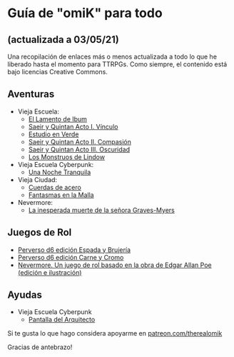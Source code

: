 # Guía de "omiK" para todo 
## (actualizada a 03/05/21)

Una recopilación de enlaces más o menos actualizada a todo lo que he liberado hasta el momento para TTRPGs. Como siempre, el contenido está bajo licencias Creative Commons.

## Aventuras

- Vieja Escuela: 
	- [El Lamento de Ibum](https://perversod20.cc/2020/02/el-lamento-de-ibum/)
	- [Saeir y Quintan Acto I. Vínculo](https://perversod20.cc/2020/02/pd20-002-saeir-y-quintan-acto-i/)
	- [Estudio en Verde](https://perversod20.cc/2020/03/pd20-003-estudio-en-verde/)
	- [Saeir y Quintan Acto II. Compasión](https://perversod20.cc/2020/03/pd20-004-saeir-y-quintan-acto-ii)
	- [Saeir y Quintan Acto III. Oscuridad](https://perversod20.cc/2020/04/pd20-006-saeir-y-quintan-acto-iii/)
	- [Los Monstruos de Lindow](https://perversod20.cc/2020/05/pd20-007-los-monstruos-de-lindow/)
- Vieja Escuela Cyberpunk:
	- [Una Noche Tranquila](https://perversod20.cc/2020/03/pd20-005-una-noche-tranquila/)
- Vieja Ciudad:
	- [Cuerdas de acero](https://perversod20.cc/2020/07/pd20-008-cuerdas-de-acero/)
	- [Fantasmas en la Malla](https://perversod20.cc/2021/03/pd20-009-fantasmas-en-la-malla/)
- Nevermore:
	- [La inesperada muerte de la señora Graves-Myers](https://perversod20.cc/2021/03/nvrmr-001-la-inesperada-muerte-de-la-senora-graves-myers/)

## Juegos de Rol

- [Perverso d6 edición Espada y Brujería](https://www.patreon.com/posts/perverso-d6-v0-38223215)
- [Perverso d6 edición Carne y Cromo](https://www.patreon.com/posts/perversod6-carne-38604302)
- [Nevermore. Un juego de rol basado en la obra de Edgar Allan Poe (edición e ilustración)](https://www.patreon.com/posts/perversod6-carne-38604302)

## Ayudas

- Vieja Escuela Cyberpunk
	- [Pantalla del Arquitecto](https://www.patreon.com/posts/freerpgday-del-39487121)

Si te gusta lo que hago considera apoyarme en [patreon.com/therealomik](https://patreon.com/therealomik)

Gracias de antebrazo!
